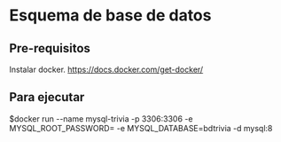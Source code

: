# Esquema de base de datos

## Pre-requisitos
Instalar docker.
https://docs.docker.com/get-docker/

## Para ejecutar

$docker run --name mysql-trivia -p 3306:3306 -e MYSQL_ROOT_PASSWORD=<completar pass> -e MYSQL_DATABASE=bdtrivia -d mysql:8
